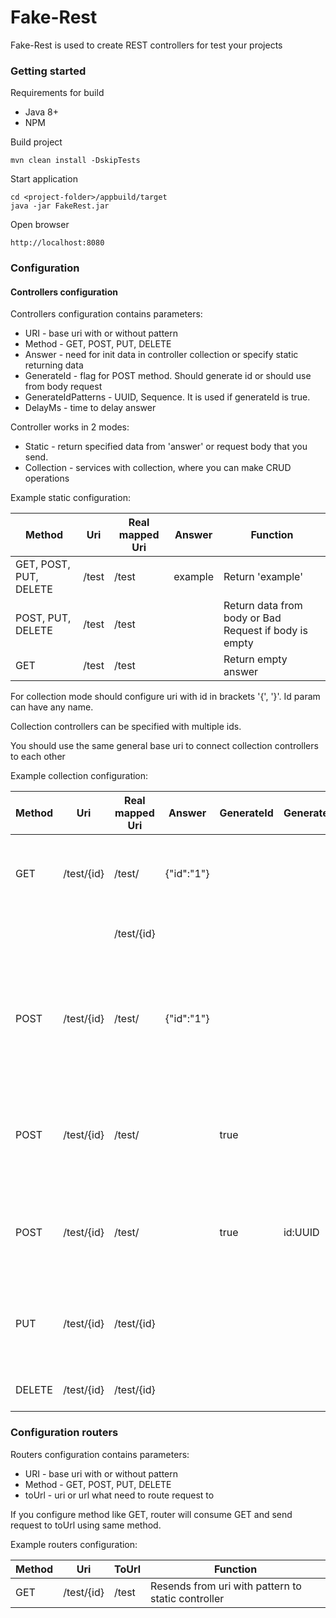 # Fake-Rest

Fake-Rest is used to create REST controllers for test your projects

### Getting started

Requirements for build
- Java 8+
- NPM

Build project
```
mvn clean install -DskipTests
```

Start application
```
cd <project-folder>/appbuild/target
java -jar FakeRest.jar
```
Open browser
```
http://localhost:8080
```

### Configuration
#### Controllers configuration
Controllers configuration contains parameters:
- URI - base uri with or without pattern
- Method - GET, POST, PUT, DELETE
- Answer - need for init data in controller collection or specify static returning data
- GenerateId - flag for POST method. Should generate id or should use from body request
- GenerateIdPatterns - UUID, Sequence. It is used if generateId is true.
- DelayMs - time to delay answer

Controller works in 2 modes:

- Static - return specified data from 'answer' or request body that you send.
- Collection - services with collection, where you can make CRUD operations

Example static configuration:

| Method                 |Uri       |Real mapped Uri|Answer        | Function                                             |
|------------------------|----------|-------------- |--------------|------------------------------------------------------|
| GET, POST, PUT, DELETE |/test     |/test          |example       | Return 'example'                                     |
| POST, PUT, DELETE      |/test     |/test          |              | Return data from body or Bad Request if body is empty|
| GET                    |/test     |/test          |              | Return empty answer                                  |

For collection mode should configure uri with id in brackets '{', '}'. Id param can have any name.

Collection controllers can be specified with multiple ids.

You should use the same general base uri to connect collection controllers to each other

Example collection configuration:

|Method|Uri       |Real mapped Uri|Answer        |GenerateId |GenerateIdPatterns| Function                                                                       |
|------|----------|-------------- |--------------|-----------|------------------|--------------------------------------------------------------------------------|
|GET   |/test/{id}|/test/         |{"id":"1"}    |           |                  | Add json to collection on init. Return all records                             |
|      |          |/test/{id}     |              |           |                  | Return record by id                                                            |
|POST  |/test/{id}|/test/         |{"id":"1"}    |           |                  | Added json to collection on init. Create new records. Expected id in body json |
|POST  |/test/{id}|/test/         |              |true       |                  | Create new records. Id "id" will be generated by sequence                      |
|POST  |/test/{id}|/test/         |              |true       |id:UUID           | Create new records. Id "id" will be generated by uuid                          |
|PUT   |/test/{id}|/test/{id}     |              |           |                  | Update record by id. Rewrite id in body json from url value                    |
|DELETE|/test/{id}|/test/{id}     |              |           |                  | Delete record by id                                                            |

### Configuration routers
Routers configuration contains parameters:
- URI - base uri with or without pattern
- Method - GET, POST, PUT, DELETE
- toUrl - uri or url what need to route request to

If you configure method like GET, router will consume GET and send request to toUrl using same method.

Example routers configuration:

|Method|Uri       |ToUrl    |Function                                          |
|------|----------|---------|--------------------------------------------------|
|GET   |/test/{id}|/test    |Resends from uri with pattern to static controller|

